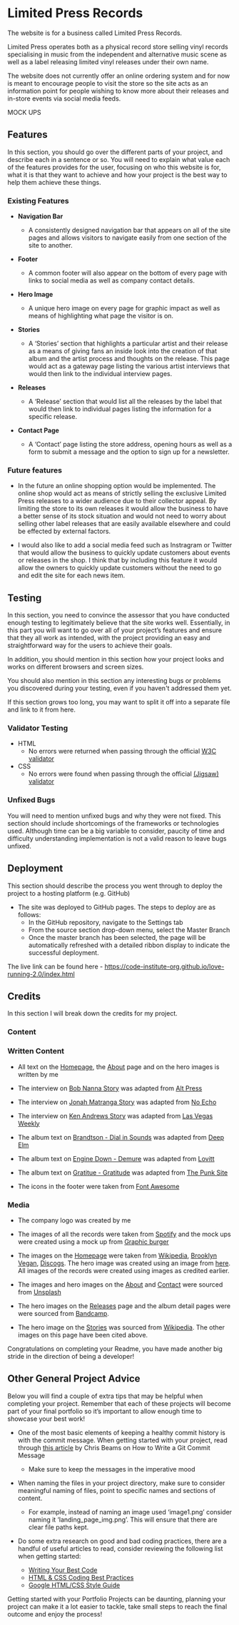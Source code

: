 # Limited Press Records

The website is for a business called Limited Press Records. 

Limited Press operates both as a physical record store selling vinyl records specialising in music from the independent and alternative music scene as well as a label releasing limited vinyl releases under their own name.
 
The website does not currently offer an online ordering system and for now is meant to encourage people to visit the store so the site acts as an information point for people wishing to know more about their releases and in-store events via social media feeds.


MOCK UPS

## Features 

In this section, you should go over the different parts of your project, and describe each in a sentence or so. You will need to explain what value each of the features provides for the user, focusing on who this website is for, what it is that they want to achieve and how your project is the best way to help them achieve these things.

### Existing Features

- __Navigation Bar__

  - A consistently designed navigation bar that appears on all of the site pages and allows visitors to navigate easily from one section of the site to another.

- __Footer__

  - A common footer will also appear on the bottom of every page with links to social media as well as company contact details.

- __Hero Image__

  - A unique hero image on every page for graphic impact as well as means of highlighting what page the visitor is on.

- __Stories__

  - A ‘Stories’ section that highlights a particular artist and their release as a means of giving fans an inside look into the creation of that album and the artist process and thoughts on the release. This page would act as a gateway page listing the various artist interviews that would then link to the individual interview pages.

- __Releases__

  - A ‘Release’ section that would list all the releases by the label that would then link to individual pages listing the information for a specific release.


- __Contact Page__

  - A ‘Contact’ page listing the store address, opening hours as well as a form to submit a message and the option to sign up for a newsletter.


### Future features

- In the future an online shopping option would be implemented. The online shop would act as means of strictly selling the exclusive Limited Press releases to a wider audience due to their collector appeal. By limiting the store to its own releases it would allow the business to have a better sense of its stock situation and would not need to worry about selling other label releases that are easily available elsewhere and could be effected by external factors.

- I would also like to add a social media feed such as Instragram or Twitter that would allow the business to quickly update customers about events or releases in the shop. I think that by including this feature it would allow the owners to quickly update customers without the need to go and edit the site for each news item. 




## Testing 

In this section, you need to convince the assessor that you have conducted enough testing to legitimately believe that the site works well. Essentially, in this part you will want to go over all of your project’s features and ensure that they all work as intended, with the project providing an easy and straightforward way for the users to achieve their goals.

In addition, you should mention in this section how your project looks and works on different browsers and screen sizes.

You should also mention in this section any interesting bugs or problems you discovered during your testing, even if you haven't addressed them yet.

If this section grows too long, you may want to split it off into a separate file and link to it from here.


### Validator Testing 

- HTML
  - No errors were returned when passing through the official [W3C validator](https://jigsaw.w3.org/css-validator/validator?uri=https%3A%2F%2Ftberrigan2101.github.io%2Fproject-one%2Findex.html&profile=css3svg&usermedium=all&warning=1&vextwarning=&lang=en)
- CSS
  - No errors were found when passing through the official [(Jigsaw) validator](https://jigsaw.w3.org/css-validator/validator?uri=https%3A%2F%2Ftberrigan2101.github.io%2Fproject-one%2F&profile=css3svg&usermedium=all&warning=1&vextwarning=&lang=en)

### Unfixed Bugs

You will need to mention unfixed bugs and why they were not fixed. This section should include shortcomings of the frameworks or technologies used. Although time can be a big variable to consider, paucity of time and difficulty understanding implementation is not a valid reason to leave bugs unfixed. 

## Deployment

This section should describe the process you went through to deploy the project to a hosting platform (e.g. GitHub) 

- The site was deployed to GitHub pages. The steps to deploy are as follows: 
  - In the GitHub repository, navigate to the Settings tab 
  - From the source section drop-down menu, select the Master Branch
  - Once the master branch has been selected, the page will be automatically refreshed with a detailed ribbon display to indicate the successful deployment. 

The live link can be found here - https://code-institute-org.github.io/love-running-2.0/index.html 


## Credits 

In this section I will break down the credits for my project. 

### Content 

### Written Content 

- All text on the [Homepage](https://tberrigan2101.github.io/project-one/index.html), the [About](https://tberrigan2101.github.io/project-one/about.html) page and on the hero images is written by me

- The interview on [Bob Nanna Story](https://tberrigan2101.github.io/project-one/stories-bob-nanna.html) was adapted from [Alt Press](https://www.altpress.com/qananna/)

- The interview on [Jonah Matranga Story](https://tberrigan2101.github.io/project-one/stories-jonah-matranga.html) was adapted from [No Echo](https://www.noecho.net/interviews/jonah-matranga-far-onelinedrawing-new-end-original-gratitude)

- The interview on [Ken Andrews Story](https://tberrigan2101.github.io/project-one/stories-ken-andrews.html) was adapted from [Las Vegas Weekly](https://lasvegasweekly.com/ae/music/2015/oct/20/failure-ken-andrews-interview-vegas-fremont-club/)

- The album text on [Brandtson - Dial in Sounds](https://tberrigan2101.github.io/project-one/brandtson-dial-in-sounds.html) was adapted from [Deep Elm](http://www.deepelm.com/music/)

- The album text on [Engine Down - Demure](https://tberrigan2101.github.io/project-one/engine-down-demure.html) was adapted from [Lovitt](http://store.lovitt.com/artists/2-engine-down/product/27-demure-lov028)

- The album text on [Gratitue - Gratitude](https://tberrigan2101.github.io/project-one/gratitude-gratitude.html) was adapted from [The Punk Site](https://www.thepunksite.com/reviews/gratitude-self-titled/)

- The icons in the footer were taken from [Font Awesome](https://fontawesome.com/)

### Media

- The company logo was created by me

- The images of all the records were taken from [Spotify](https://open.spotify.com/) and the mock ups were created using a mock up from [Graphic burger](https://graphicburger.com/vinyl-record-psd-mockup/)

- The images on the [Homepage](https://tberrigan2101.github.io/project-one/index.html) were taken from [Wikipedia](https://en.wikipedia.org/wiki/Ken_Andrews#/media/File:Ken_Andrews_2014.jpg), [Brooklyn Vegan](https://www.brooklynvegan.com/jonah-matranga-celebrating-new-book-playing-live-sets-on-fall-tour/), [Discogs](https://www.discogs.com/artist/447597-Bob-Nanna). The hero image was created using an image from [here](https://i.ytimg.com/vi/e8o_xaZh21k/maxresdefault.jpg). All images of the records were created using images as credited earlier.  

- The images and hero images on the [About](https://tberrigan2101.github.io/project-one/about.html) and [Contact](https://tberrigan2101.github.io/project-one/contact.html) were sourced from [Unsplash](https://unsplash.com)

- The hero images on the [Releases](https://tberrigan2101.github.io/project-one/releases.html) page and the album detail pages were were sourced from [Bandcamp](https://brandtson.bandcamp.com/music).


- The hero image on the [Stories](https://tberrigan2101.github.io/project-one/stories.html) was sourced from [Wikipedia](https://en.wikipedia.org/wiki/Engine_Down#/media/File:Engine_Down.jpg). The other images on this page have been cited above.












Congratulations on completing your Readme, you have made another big stride in the direction of being a developer! 

## Other General Project Advice

Below you will find a couple of extra tips that may be helpful when completing your project. Remember that each of these projects will become part of your final portfolio so it’s important to allow enough time to showcase your best work! 

- One of the most basic elements of keeping a healthy commit history is with the commit message. When getting started with your project, read through [this article](https://chris.beams.io/posts/git-commit/) by Chris Beams on How to Write  a Git Commit Message 
  - Make sure to keep the messages in the imperative mood 

- When naming the files in your project directory, make sure to consider meaningful naming of files, point to specific names and sections of content.
  - For example, instead of naming an image used ‘image1.png’ consider naming it ‘landing_page_img.png’. This will ensure that there are clear file paths kept. 

- Do some extra research on good and bad coding practices, there are a handful of useful articles to read, consider reviewing the following list when getting started:
  - [Writing Your Best Code](https://learn.shayhowe.com/html-css/writing-your-best-code/)
  - [HTML & CSS Coding Best Practices](https://medium.com/@inceptiondj.info/html-css-coding-best-practice-fadb9870a00f)
  - [Google HTML/CSS Style Guide](https://google.github.io/styleguide/htmlcssguide.html#General)

Getting started with your Portfolio Projects can be daunting, planning your project can make it a lot easier to tackle, take small steps to reach the final outcome and enjoy the process! 
